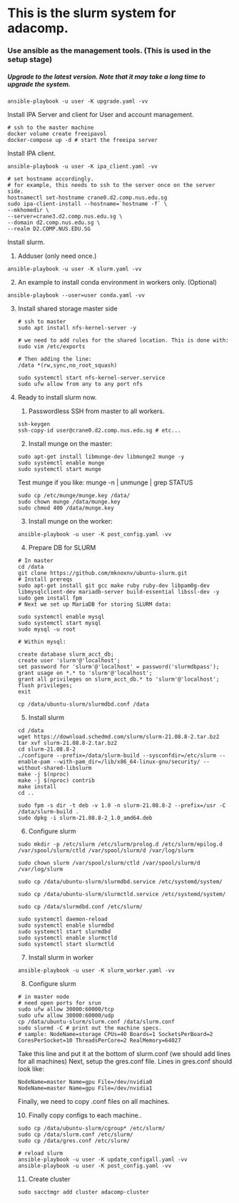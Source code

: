 # This is the slurm system for adacomp.
### Use ansible as the management tools. (This is used in the setup stage)
##### Upgrade to the latest version. Note that it may take a long time to upgrade the system. 
```
ansible-playbook -u user -K upgrade.yaml -vv
```

Install IPA Server and client for User and account management.
```
# ssh to the master machine
docker volume create freeipavol
docker-compose up -d # start the freeipa server
```

Install IPA client.
```
ansible-playbook -u user -K ipa_client.yaml -vv

# set hostname accordingly.
# for example, this needs to ssh to the server once on the server side.
hostnamectl set-hostname crane0.d2.comp.nus.edu.sg 
sudo ipa-client-install --hostname=`hostname -f` \
--mkhomedir \
--server=crane3.d2.comp.nus.edu.sg \
--domain d2.comp.nus.edu.sg \
--realm D2.COMP.NUS.EDU.SG
```

Install slurm.
1. Adduser (only need once.)
```
ansible-playbook -u user -K slurm.yaml -vv
```

2. An example to install conda environment in workers only. (Optional)
```
ansible-playbook --user=user conda.yaml -vv
```

3. Install shared storage
   master side
   ```
   # ssh to master
   sudo apt install nfs-kernel-server -y

   # we need to add rules for the shared location. This is done with:
   sudo vim /etc/exports

   # Then adding the line:
   /data *(rw,sync,no_root_squash)

   sudo systemctl start nfs-kernel-server.service
   sudo ufw allow from any to any port nfs
   ```
4. Ready to install slurm now.
   1. Passwordless SSH from master to all workers.
   ```
   ssh-keygen
   ssh-copy-id user@crane0.d2.comp.nus.edu.sg # etc...
   ```
   2. Install munge on the master:
   ```
   sudo apt-get install libmunge-dev libmunge2 munge -y
   sudo systemctl enable munge
   sudo systemctl start munge
   ```
   Test munge if you like: munge -n | unmunge | grep STATUS
   ```
   sudo cp /etc/munge/munge.key /data/
   sudo chown munge /data/munge.key
   sudo chmod 400 /data/munge.key
   ```
   3. Install munge on the worker:
   ```
   ansible-playbook -u user -K post_config.yaml -vv
   ```
   4. Prepare DB for SLURM
   ```
   # In master
   cd /data
   git clone https://github.com/mknoxnv/ubuntu-slurm.git
   # Install prereqs
   sudo apt-get install git gcc make ruby ruby-dev libpam0g-dev libmysqlclient-dev mariadb-server build-essential libssl-dev -y
   sudo gem install fpm
   # Next we set up MariaDB for storing SLURM data:

   sudo systemctl enable mysql
   sudo systemctl start mysql
   sudo mysql -u root

   # Within mysql:

   create database slurm_acct_db;
   create user 'slurm'@'localhost';
   set password for 'slurm'@'localhost' = password('slurmdbpass');
   grant usage on *.* to 'slurm'@'localhost';
   grant all privileges on slurm_acct_db.* to 'slurm'@'localhost';
   flush privileges;
   exit

   cp /data/ubuntu-slurm/slurmdbd.conf /data
   ```

   5. Install slurm
   ```
   cd /data
   wget https://download.schedmd.com/slurm/slurm-21.08.8-2.tar.bz2
   tar xvf slurm-21.08.8-2.tar.bz2
   cd slurm-21.08.8-2
   ./configure --prefix=/data/slurm-build --sysconfdir=/etc/slurm --enable-pam --with-pam_dir=/lib/x86_64-linux-gnu/security/ --without-shared-libslurm
   make -j $(nproc)
   make -j $(nproc) contrib
   make install
   cd ..

   sudo fpm -s dir -t deb -v 1.0 -n slurm-21.08.8-2 --prefix=/usr -C /data/slurm-build .
   sudo dpkg -i slurm-21.08.8-2_1.0_amd64.deb
   ```
   6. Configure slurm
   ```
   sudo mkdir -p /etc/slurm /etc/slurm/prolog.d /etc/slurm/epilog.d /var/spool/slurm/ctld /var/spool/slurm/d /var/log/slurm

   sudo chown slurm /var/spool/slurm/ctld /var/spool/slurm/d /var/log/slurm

   sudo cp /data/ubuntu-slurm/slurmdbd.service /etc/systemd/system/

   sudo cp /data/ubuntu-slurm/slurmctld.service /etc/systemd/system/

   sudo cp /data/slurmdbd.conf /etc/slurm/

   sudo systemctl daemon-reload
   sudo systemctl enable slurmdbd
   sudo systemctl start slurmdbd
   sudo systemctl enable slurmctld
   sudo systemctl start slurmctld
   ```

   7. Install slurm in worker
   ```
   ansible-playbook -u user -K slurm_worker.yaml -vv
   ```

   8. Configure slurm
   ```
   # in master node
   # need open ports for srun
   sudo ufw allow 30000:60000/tcp
   sudo ufw allow 30000:60000/udp
   cp /data/ubuntu-slurm/slurm.conf /data/slurm.conf
   sudo slurmd -C # print out the machine specs.
   # sample: NodeName=storage CPUs=40 Boards=1 SocketsPerBoard=2 CoresPerSocket=10 ThreadsPerCore=2 RealMemory=64027
   ```
   Take this line and put it at the bottom of slurm.conf (we should add lines for all machines)
   Next, setup the gres.conf file. Lines in gres.conf should look like:
   ```
   NodeName=master Name=gpu File=/dev/nvidia0
   NodeName=master Name=gpu File=/dev/nvidia1
   ```
   Finally, we need to copy .conf files on all machines.

   10. Finally copy configs to each machine..
   ```
   sudo cp /data/ubuntu-slurm/cgroup* /etc/slurm/
   sudo cp /data/slurm.conf /etc/slurm/
   sudo cp /data/gres.conf /etc/slurm/

   # reload slurm
   ansible-playbook -u user -K update_configall.yaml -vv
   ansible-playbook -u user -K post_config.yaml -vv
   ```

   11. Create cluster
   ```
   sudo sacctmgr add cluster adacomp-cluster
   ```